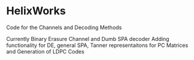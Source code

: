 # HelixWorks
Code for the Channels and Decoding Methods

Currently Binary Erasure Channel and Dumb SPA decoder
Adding functionality for DE, general SPA, Tanner representaitons for PC Matrices and Generation of LDPC Codes
